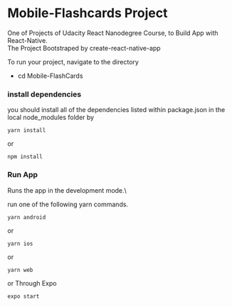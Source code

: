 # Mobile-Flashcards Project

One of Projects of Udacity React Nanodegree Course, to Build App with React-Native.\
The Project Bootstraped by create-react-native-app

To run your project, navigate to the directory

- cd Mobile-FlashCards

### install dependencies

you should install all of the dependencies listed within package.json in the local node_modules folder by

```
yarn install
```

or

```
npm install
```

### Run App

Runs the app in the development mode.\

run one of the following yarn commands.

```
yarn android
```

or

```
yarn ios
```

or

```
yarn web
```

or Through Expo

```
expo start
```
